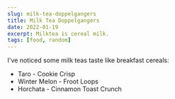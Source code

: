 ```yaml
---
slug: milk-tea-doppelgangers
title: Milk Tea Doppelgangers
date: 2022-01-19
excerpt: Milktea is cereal milk.
tags: [food, random]
---
```


I've noticed some milk teas taste like breakfast cereals:

- Taro - Cookie Crisp
- Winter Melon - Froot Loops
- Horchata - Cinnamon Toast Crunch
